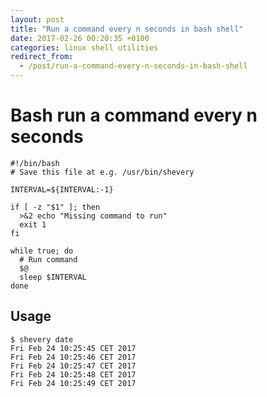 ```yaml
---
layout: post
title: "Run a command every n seconds in bash shell"
date: 2017-02-26 00:20:35 +0100
categories: linux shell utilities
redirect_from:
  - /post/run-a-command-every-n-seconds-in-bash-shell
---
```


# Bash run a command every n seconds

    #!/bin/bash
    # Save this file at e.g. /usr/bin/shevery

    INTERVAL=${INTERVAL:-1}

    if [ -z "$1" ]; then
      >&2 echo "Missing command to run"
      exit 1
    fi

    while true; do
      # Run command
      $@
      sleep $INTERVAL
    done

## Usage

    $ shevery date
    Fri Feb 24 10:25:45 CET 2017
    Fri Feb 24 10:25:46 CET 2017
    Fri Feb 24 10:25:47 CET 2017
    Fri Feb 24 10:25:48 CET 2017
    Fri Feb 24 10:25:49 CET 2017